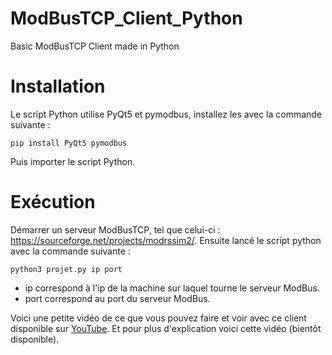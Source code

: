 # ModBusTCP_Client_Python
Basic ModBusTCP Client made in Python

# Installation
Le script Python utilise PyQt5 et pymodbus, installez les avec la commande suivante : 
```shell
pip install PyQt5 pymodbus
```

Puis importer le script Python.

# Exécution
Démarrer un serveur ModBusTCP, tel que celui-ci : https://sourceforge.net/projects/modrssim2/.
Ensuite lancé le script python avec la commande suivante :
```shell
python3 projet.py ip port
```
* ip correspond à l'ip de la machine sur laquel tourne le serveur ModBus.
* port correspond au port du serveur ModBus.

Voici une petite vidéo de ce que vous pouvez faire et voir avec ce client disponible sur [YouTube](https://youtu.be/KyKGT7kPINM).
Et pour plus d'explication voici cette vidéo (bientôt disponible).


